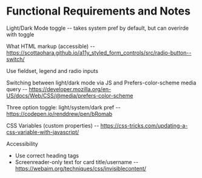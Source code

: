 # Functional Requirements and Notes

Light/Dark Mode toggle -- takes system pref by default, but can overirde with toggle

What HTML markup (accessible) -- <https://scottaohara.github.io/a11y_styled_form_controls/src/radio-button--switch/>

Use fieldset, legend and radio inputs

Switching between light/dark mode via JS and Prefers-color-scheme media query -- <https://developer.mozilla.org/en-US/docs/Web/CSS/@media/prefers-color-scheme>

Three option toggle: light/system/dark pref -- <https://codepen.io/renddrew/pen/bRomab>

CSS Variables (custom properties) -- <https://css-tricks.com/updating-a-css-variable-with-javascript/>

Accessibility

- Use correct heading tags
- Screenreader-only text for card title/username -- <https://webaim.org/techniques/css/invisiblecontent/>
